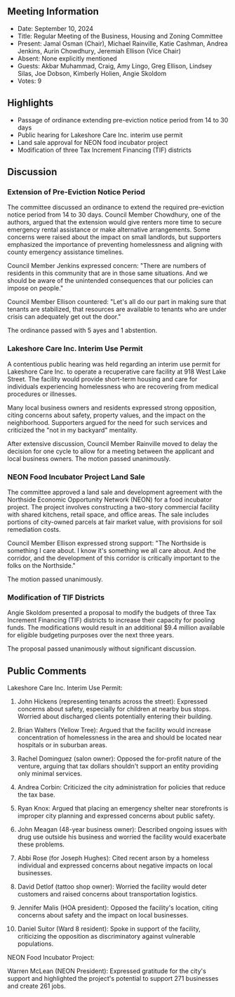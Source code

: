## Meeting Information

- Date: September 10, 2024
- Title: Regular Meeting of the Business, Housing and Zoning Committee
- Present: Jamal Osman (Chair), Michael Rainville, Katie Cashman, Andrea Jenkins, Aurin Chowdhury, Jeremiah Ellison (Vice Chair)
- Absent: None explicitly mentioned
- Guests: Akbar Muhammad, Craig, Amy Lingo, Greg Ellison, Lindsey Silas, Joe Dobson, Kimberly Holien, Angie Skoldom
- Votes: 9

## Highlights

- Passage of ordinance extending pre-eviction notice period from 14 to 30 days
- Public hearing for Lakeshore Care Inc. interim use permit
- Land sale approval for NEON food incubator project
- Modification of three Tax Increment Financing (TIF) districts

## Discussion

### Extension of Pre-Eviction Notice Period

The committee discussed an ordinance to extend the required pre-eviction notice period from 14 to 30 days. Council Member Chowdhury, one of the authors, argued that the extension would give renters more time to secure emergency rental assistance or make alternative arrangements. Some concerns were raised about the impact on small landlords, but supporters emphasized the importance of preventing homelessness and aligning with county emergency assistance timelines.

Council Member Jenkins expressed concern: "There are numbers of residents in this community that are in those same situations. And we should be aware of the unintended consequences that our policies can impose on people."

Council Member Ellison countered: "Let's all do our part in making sure that tenants are stabilized, that resources are available to tenants who are under crisis can adequately get out the door."

The ordinance passed with 5 ayes and 1 abstention.

### Lakeshore Care Inc. Interim Use Permit

A contentious public hearing was held regarding an interim use permit for Lakeshore Care Inc. to operate a recuperative care facility at 918 West Lake Street. The facility would provide short-term housing and care for individuals experiencing homelessness who are recovering from medical procedures or illnesses.

Many local business owners and residents expressed strong opposition, citing concerns about safety, property values, and the impact on the neighborhood. Supporters argued for the need for such services and criticized the "not in my backyard" mentality.

After extensive discussion, Council Member Rainville moved to delay the decision for one cycle to allow for a meeting between the applicant and local business owners. The motion passed unanimously.

### NEON Food Incubator Project Land Sale

The committee approved a land sale and development agreement with the Northside Economic Opportunity Network (NEON) for a food incubator project. The project involves constructing a two-story commercial facility with shared kitchens, retail space, and office areas. The sale includes portions of city-owned parcels at fair market value, with provisions for soil remediation costs.

Council Member Ellison expressed strong support: "The Northside is something I care about. I know it's something we all care about. And the corridor, and the development of this corridor is critically important to the folks on the Northside."

The motion passed unanimously.

### Modification of TIF Districts

Angie Skoldom presented a proposal to modify the budgets of three Tax Increment Financing (TIF) districts to increase their capacity for pooling funds. The modifications would result in an additional $9.4 million available for eligible budgeting purposes over the next three years.

The proposal passed unanimously without significant discussion.

## Public Comments

Lakeshore Care Inc. Interim Use Permit:

1. John Hickens (representing tenants across the street): Expressed concerns about safety, especially for children at nearby bus stops. Worried about discharged clients potentially entering their building.

2. Brian Walters (Yellow Tree): Argued that the facility would increase concentration of homelessness in the area and should be located near hospitals or in suburban areas.

3. Rachel Dominguez (salon owner): Opposed the for-profit nature of the venture, arguing that tax dollars shouldn't support an entity providing only minimal services.

4. Andrea Corbin: Criticized the city administration for policies that reduce the tax base.

5. Ryan Knox: Argued that placing an emergency shelter near storefronts is improper city planning and expressed concerns about public safety.

6. John Meagan (48-year business owner): Described ongoing issues with drug use outside his business and worried the facility would exacerbate these problems.

7. Abbi Rose (for Joseph Hughes): Cited recent arson by a homeless individual and expressed concerns about negative impacts on local businesses.

8. David Detlof (tattoo shop owner): Worried the facility would deter customers and raised concerns about transportation logistics.

9. Jennifer Malis (HOA president): Opposed the facility's location, citing concerns about safety and the impact on local businesses.

10. Daniel Suitor (Ward 8 resident): Spoke in support of the facility, criticizing the opposition as discriminatory against vulnerable populations.

NEON Food Incubator Project:

Warren McLean (NEON President): Expressed gratitude for the city's support and highlighted the project's potential to support 271 businesses and create 261 jobs.
